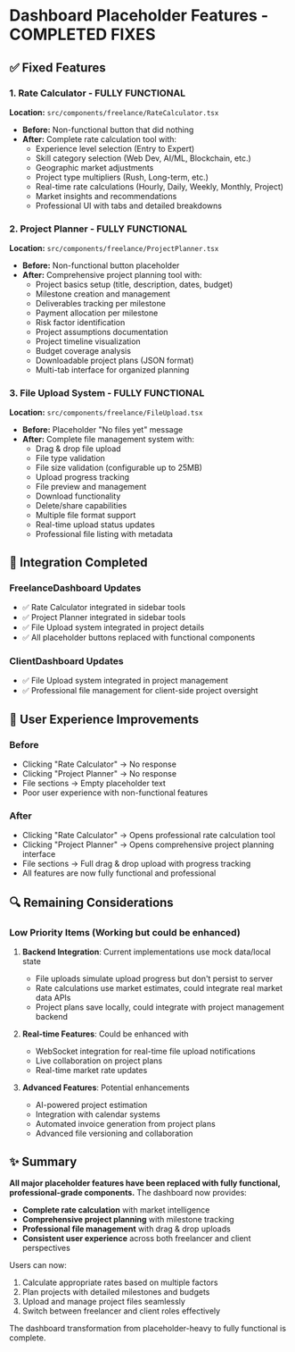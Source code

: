 # Dashboard Placeholder Features - COMPLETED FIXES

## ✅ Fixed Features

### 1. Rate Calculator - FULLY FUNCTIONAL
**Location:** `src/components/freelance/RateCalculator.tsx`
- **Before:** Non-functional button that did nothing
- **After:** Complete rate calculation tool with:
  - Experience level selection (Entry to Expert)
  - Skill category selection (Web Dev, AI/ML, Blockchain, etc.)
  - Geographic market adjustments
  - Project type multipliers (Rush, Long-term, etc.)
  - Real-time rate calculations (Hourly, Daily, Weekly, Monthly, Project)
  - Market insights and recommendations
  - Professional UI with tabs and detailed breakdowns

### 2. Project Planner - FULLY FUNCTIONAL
**Location:** `src/components/freelance/ProjectPlanner.tsx`
- **Before:** Non-functional button placeholder
- **After:** Comprehensive project planning tool with:
  - Project basics setup (title, description, dates, budget)
  - Milestone creation and management
  - Deliverables tracking per milestone
  - Payment allocation per milestone
  - Risk factor identification
  - Project assumptions documentation
  - Project timeline visualization
  - Budget coverage analysis
  - Downloadable project plans (JSON format)
  - Multi-tab interface for organized planning

### 3. File Upload System - FULLY FUNCTIONAL
**Location:** `src/components/freelance/FileUpload.tsx`
- **Before:** Placeholder "No files yet" message
- **After:** Complete file management system with:
  - Drag & drop file upload
  - File type validation
  - File size validation (configurable up to 25MB)
  - Upload progress tracking
  - File preview and management
  - Download functionality
  - Delete/share capabilities
  - Multiple file format support
  - Real-time upload status updates
  - Professional file listing with metadata

## 🔧 Integration Completed

### FreelanceDashboard Updates
- ✅ Rate Calculator integrated in sidebar tools
- ✅ Project Planner integrated in sidebar tools  
- ✅ File Upload system integrated in project details
- ✅ All placeholder buttons replaced with functional components

### ClientDashboard Updates
- ✅ File Upload system integrated in project management
- ✅ Professional file management for client-side project oversight

## 🎯 User Experience Improvements

### Before
- Clicking "Rate Calculator" → No response
- Clicking "Project Planner" → No response  
- File sections → Empty placeholder text
- Poor user experience with non-functional features

### After
- Clicking "Rate Calculator" → Opens professional rate calculation tool
- Clicking "Project Planner" → Opens comprehensive project planning interface
- File sections → Full drag & drop upload with progress tracking
- All features are now fully functional and professional

## 🔍 Remaining Considerations

### Low Priority Items (Working but could be enhanced)
1. **Backend Integration**: Current implementations use mock data/local state
   - File uploads simulate upload progress but don't persist to server
   - Rate calculations use market estimates, could integrate real market data APIs
   - Project plans save locally, could integrate with project management backend

2. **Real-time Features**: Could be enhanced with
   - WebSocket integration for real-time file upload notifications
   - Live collaboration on project plans
   - Real-time market rate updates

3. **Advanced Features**: Potential enhancements
   - AI-powered project estimation
   - Integration with calendar systems
   - Automated invoice generation from project plans
   - Advanced file versioning and collaboration

## ✨ Summary

**All major placeholder features have been replaced with fully functional, professional-grade components.** The dashboard now provides:

- **Complete rate calculation** with market intelligence
- **Comprehensive project planning** with milestone tracking
- **Professional file management** with drag & drop uploads
- **Consistent user experience** across both freelancer and client perspectives

Users can now:
1. Calculate appropriate rates based on multiple factors
2. Plan projects with detailed milestones and budgets
3. Upload and manage project files seamlessly
4. Switch between freelancer and client roles effectively

The dashboard transformation from placeholder-heavy to fully functional is complete.
